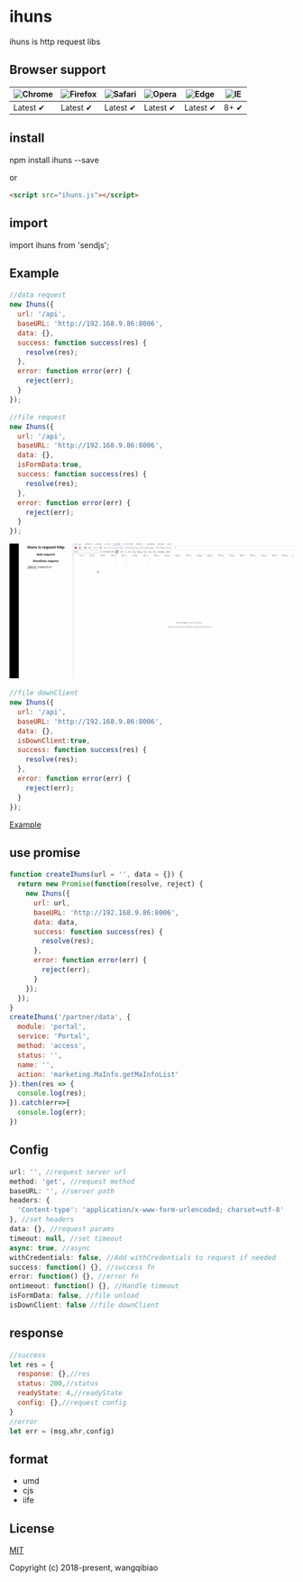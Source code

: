 # ihuns
ihuns is http request libs

## Browser support

![Chrome](https://raw.github.com/alrra/browser-logos/master/src/chrome/chrome_48x48.png) | ![Firefox](https://raw.github.com/alrra/browser-logos/master/src/firefox/firefox_48x48.png) | ![Safari](https://raw.github.com/alrra/browser-logos/master/src/safari/safari_48x48.png) | ![Opera](https://raw.github.com/alrra/browser-logos/master/src/opera/opera_48x48.png) | ![Edge](https://raw.github.com/alrra/browser-logos/master/src/edge/edge_48x48.png) | ![IE](https://raw.github.com/alrra/browser-logos/master/src/archive/internet-explorer_9-11/internet-explorer_9-11_48x48.png) |
--- | --- | --- | --- | --- | --- |
Latest ✔ | Latest ✔ | Latest ✔ | Latest ✔ | Latest ✔ | 8+ ✔ |

## install

npm install ihuns --save

or

```html
<script src="ihuns.js"></script>
```

## import

import ihuns from 'sendjs';

## Example

```js
//data request
new Ihuns({
  url: '/api',
  baseURL: 'http://192.168.9.86:8006',
  data: {},
  success: function success(res) {
    resolve(res);
  },
  error: function error(err) {
    reject(err);
  }
});
```

```js
//file request
new Ihuns({
  url: '/api',
  baseURL: 'http://192.168.9.86:8006',
  data: {},
  isFormData:true,
  success: function success(res) {
    resolve(res);
  },
  error: function error(err) {
    reject(err);
  }
});
```

![](./example/images/upload.gif)

```js
//file downClient
new Ihuns({
  url: '/api',
  baseURL: 'http://192.168.9.86:8006',
  data: {},
  isDownClient:true,
  success: function success(res) {
    resolve(res);
  },
  error: function error(err) {
    reject(err);
  }
});
```

[Example](https://github.com/wqb2017/ihuns/blob/master/example/index.js)

## use promise
```js
function createIhuns(url = '', data = {}) {
  return new Promise(function(resolve, reject) {
    new Ihuns({
      url: url,
      baseURL: 'http://192.168.9.86:8006',
      data: data,
      success: function success(res) {
        resolve(res);
      },
      error: function error(err) {
        reject(err);
      }
    });
  });
}
createIhuns('/partner/data', {
  module: 'portal',
  service: 'Portal',
  method: 'access',
  status: '',
  name: '',
  action: 'marketing.MaInfo.getMaInfoList'
}).then(res => {
  console.log(res);
}).catch(err=>{
  console.log(err);
})
```

## Config

```js
url: '', //request server url
method: 'get', //request method
baseURL: '', //server path
headers: {
  'Content-type': 'application/x-www-form-urlencoded; charset=utf-8'
}, //set headers
data: {}, //request params
timeout: null, //set timeout
async: true, //async
withCredentials: false, //Add withCredentials to request if needed
success: function() {}, //success fn
error: function() {}, //error fn
ontimeout: function() {}, //Handle timeout
isFormData: false, //file unload
isDownClient: false //file downClient
```

## response
```js
//success
let res = {
  response: {},//res
  status: 200,//status
  readyState: 4,//readyState
  config: {},//request config
}
//error
let err = (msg,xhr,config)
```

## format

* umd
* cjs
* iife

## License

[MIT](https://opensource.org/licenses/MIT)

Copyright (c) 2018-present, wangqibiao
